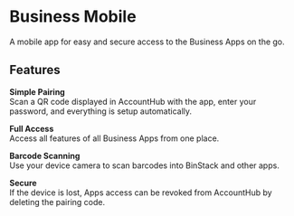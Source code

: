 Business Mobile
===============

A mobile app for easy and secure access to the Business Apps on the go.

Features
--------

**Simple Pairing**  
Scan a QR code displayed in AccountHub with the app, enter your password, and 
everything is setup automatically.

**Full Access**  
Access all features of all Business Apps from one place.

**Barcode Scanning**  
Use your device camera to scan barcodes into BinStack and other apps.

**Secure**  
If the device is lost, Apps access can be revoked from AccountHub by deleting the 
pairing code.